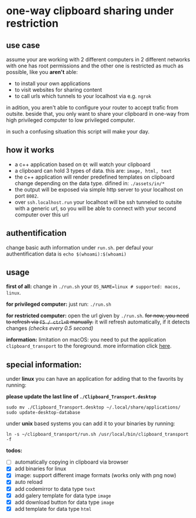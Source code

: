 # one-way clipboard sharing under restriction

## use case
assume your are working with 2 different computers in 2 different networks with one has root permissions and the other one is restricted as much as possible, like you **aren't** able:
- to install your own applications
- to visit websites for sharing content
- to call urls which tunnels to your localhost via e.g. `ngrok`

in adition, you aren't able to configure your router to accept trafic from outsite. beside that, you only want to share your clipboard in one-way from high privileged computer to low privileged computer.

in such a confusing situation this script will make your day.

## how it works
- a c++ application based on `Qt` will watch your clipboard
- a clipboard can hold 3 types of data. this are: `image, html, text`
- the c++ application will render predefined templates on clipboard change depending on the data type. difined in: `./assets/in/*`
- the output will be exposed via simple http server to your localhost on port `8082`.
- over `ssh.localhost.run` your localhost will be ssh tunneled to outsite with a generic url, so you will be able to connect with your second computer over this url

## authentification
change basic auth information under `run.sh`. per defaul your authentification data is `echo $(whoami):$(whoami)`

## usage
**first of all:**
change in `./run.sh` your `OS_NAME=linux # supported: macos, linux`.

**for privileged computer:**
just run:  `./run.sh` 

**for restricted computer:**
open the url given by `./run.sh`. ~~for now, you need to refresh via `F5 / ctrl+R` manually.~~ it will refresh automatically, if it detects changes _(checks every 0.5 second)_

**information:** limitation on macOS: you need to put the application `clipboard_transport` to the foreground. more information click [here](https://doc.qt.io/qt-5/qclipboard.html#dataChanged).
## special information:

under **linux** you can have an application for adding that to the favorits by running:

**please update the last line of `./Clipboard_Transport.desktop`**
```
sudo mv ./Clipboard_Transport.desktop ~/.local/share/applications/
sudo update-desktop-database
```

under **unix** based systems you can add it to your binaries by running:

```
ln -s ~/clipboard_transport/run.sh /usr/local/bin/clipboard_transport -f
```

**todos:**
- [ ] automatically copying in clipboard via browser
- [x] add binaries for linux
- [x] image: support different image formats (works only with png now)
- [x] auto reload 
- [x] add codemirror to data type `text`
- [x] add galery template for data type `image`
- [x] add download button for data type `image`
- [x] add template for data type `html`